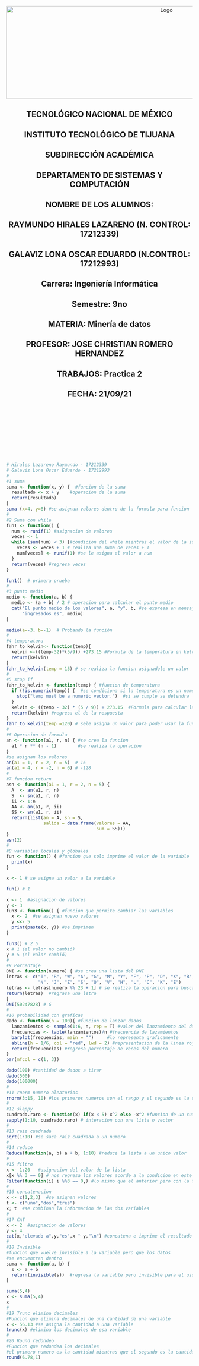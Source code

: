 
<p align="center">
    <img alt="Logo" src="https://www.tijuana.tecnm.mx/wp-content/uploads/2021/08/liston-de-logos-oficiales-educacion-tecnm-FEB-2021.jpg" width=850 height=250>
</p>

<H2><p align="Center">TECNOLÓGICO NACIONAL DE MÉXICO</p></H2>

<H2><p align="Center">INSTITUTO TECNOLÓGICO DE TIJUANA</p></H2>

<H2><p align="Center">SUBDIRECCIÓN ACADÉMICA</p></H2>

<H2><p align="Center">DEPARTAMENTO DE SISTEMAS Y COMPUTACIÓN</p></H2>

<H2><p align="Center">NOMBRE DE LOS ALUMNOS: </p></H2>

<H2><p align="Center">RAYMUNDO HIRALES LAZARENO (N. CONTROL: 17212339)</p></H2>

<H2><p align="Center">GALAVIZ LONA OSCAR EDUARDO (N.CONTROL: 17212993)</p></H2>

<H2><p align="Center">Carrera: Ingeniería Informática</p></H2>

<H2><p align="Center">Semestre: 9no </p></H2>

<H2><p align="Center">MATERIA: Minería de datos</p></H2>

<H2><p align="Center">PROFESOR: JOSE CHRISTIAN ROMERO HERNANDEZ</p></H2>

<H2><p align="Center">TRABAJOS: Practica 2</p></H2>

<H2><p align="Center">FECHA: 21/09/21</p></H2>

<br>
<br>
<br>
<br>
<br>
<br>
<br>
<br>

```R
# Hirales Lazareno Raymundo - 17212339
# Galaviz Lona Oscar Eduardo - 17212993
#
#1 suma
suma <- function(x, y) {  #funcion de la suma
  resultado <- x + y    #operacion de la suma
  return(resultado)
}
suma (x=4, y=8) #se asignan valores dentro de la formula para funcion
#
#2 Suma con while
fun1 <- function() {
  num <- runif(1) #asignacion de valores
  veces <- 1
  while (sum(num) < 3) {#condicion del while mientras el valor de la suma sea menor a 3
    veces <- veces + 1 # realiza una suma de veces + 1
    num[veces] <- runif(1) #se le asigna el valor a num 
  }
  return(veces) #regresa veces
}

fun1()  # primera prueba
#
#3 punto medio
medio <- function(a, b) {
  medio <- (a + b) / 2 # operacion para calcular el punto medio
  cat("El punto medio de los valores", a, "y", b, #se expresa en mensaje de resultado
      "ingresados es", medio)
}

medio(a=-3, b=-1)  # Probando la función
#
#4 temperatura
fahr_to_kelvin<- function(temp){
  kelvin <-((temp-32)*(5/9)) +273.15 #Formula de la temperatura en kelvin
  return(kelvin)
}
fahr_to_kelvin(temp = 15) # se realiza la funcion asignadole un valor
#
#5 stop if
fahr_to_kelvin <- function(temp) { #funcion de temperatura
  if (!is.numeric(temp)) {  #se condiciona si la temperatura es un numero
    stop("temp must be a numeric vector.")  #si se cumple se detendra
  }
  kelvin <- ((temp - 32) * (5 / 9)) + 273.15  #Formula para calcular la temperatura
  return(kelvin) #regresa el de la respuesta
}
fahr_to_kelvin(temp =120) # sele asigna un valor para poder usar la funcion
#
#6 Operacion de formula 
an <- function(a1, r, n) { #se crea la funcion
  a1 * r ** (n - 1)        #se realiza la operacion
}
#se asignan los valores
an(a1 = 1, r = 2, n = 5)  # 16
an(a1 = 4, r = -2, n = 6) # -128
#
#7 funcion return
asn <- function(a1 = 1, r = 2, n = 5) {
  A  <- an(a1, r, n)
  S  <- sn(a1, r, n)
  ii <- 1:n
  AA <- an(a1, r, ii)
  SS <- sn(a1, r, ii)
  return(list(an = A, sn = S,
              salida = data.frame(valores = AA,
                                  sum = SS)))
}
asn(2)
#
#8 variables locales y globales
fun <- function() { #funcion que solo imprime el valor de la variable
  print(x) 
}

x <- 1 # se asigna un valor a la variable

fun() # 1

x <- 1  #asignacion de valores
y <- 3
fun3 <- function() { #funcion que permite cambiar las variables
  x <- 2  #se asignan nuevo valores
  y <<- 5
  print(paste(x, y)) #se imprimen
}

fun3() # 2 5
x # 1 (el valor no cambió)
y # 5 (el valor cambió)
#
#9 Porcentaje
DNI <- function(numero) { #se crea una lista del DNI
letras <- c("T", "R", "W", "A", "G", "M", "Y", "F", "P", "D", "X", "B",
            "N", "J", "Z", "S", "Q", "V", "H", "L", "C", "K", "E")
letras <- letras[numero %% 23 + 1] # se realiza la operacion para buscar el porcentaje
return(letras)  #regrasa una letra
}
DNI(50247828) # G 
#
#10 probabilidad con graficas
dado <- function(n = 100){ #funcion de lanzar dados
  lanzamientos <- sample(1:6, n, rep = T) #valor del lanzamiento del dado
  frecuencias <- table(lanzamientos)/n #frecuencia de lazamientos
  barplot(frecuencias, main = "")     #lo representa graficamente
  abline(h = 1/6, col = "red", lwd = 2) #representacion de la linea roja
  return(frecuencias) #regresa porcentaje de veces del numero
}
par(mfcol = c(1, 3)) 

dado(100) #cantidad de dados a tirar
dado(500)
dado(100000)
#
#11 rnorm numero aleatorios
rnorm(3:15, 10) #los primeros numeros son el rango y el segundo es la cantidad
#
#12 slappy
cuadrado.raro <- function(x) if(x < 5) x^2 else -x^2 #funcion de un cuadrado
sapply(1:10, cuadrado.raro) # interacion con una lista o vector
#
#13 raiz cuadrada
sqrt(1:10) #se saca raiz cuadrada a un numero
#
#14 reduce
Reduce(function(a, b) a + b, 1:10) #reduce la lista a un unico valor
#
#15 filtro
x <- 1:20   #asignacion del valor de la lista
x[x %% 3 == 0] # nos regresa los valores acorde a la condicion en este de 3 en 3
Filter(function(i) i %%3 == 0,) #lo mismo que el anterior pero con la funcion filter
#
#16 concatenacion 
x <- c(1,2,3)  #se asignan valores 
t <- c("uno","dos","tres")
x; t  #se combinan la informacion de las dos variables
#
#17 CAT 
x <- 2  #asignacion de valores 
y <- 4
cat(x,"elevado a",y,"es",x ^ y,"\n") #concatena e imprime el resultado
#
#18 Invisible
#funcion que vuelve invisible a la variable pero que los datos 
#se encuentran dentro
suma <- function(a, b) {
  s <- a + b
  return(invisible(s))  #regresa la variable pero invisible para el usuario
}

suma(5,4)
x <- suma(5,4)
x
#
#19 Trunc elimina decimales
#Funcion que elimina decimales de una cantidad de una variable
x <- 56.13 #se asigna la cantidad a una variable
trunc(x) #elimina los decimales de esa variable
#
#20 Round redondeo
#Funcion que redondea los decimales
#el primero numero es la cantidad mientras que el segundo es la cantidad que se quiere redondear
round(6.78,1) 
```